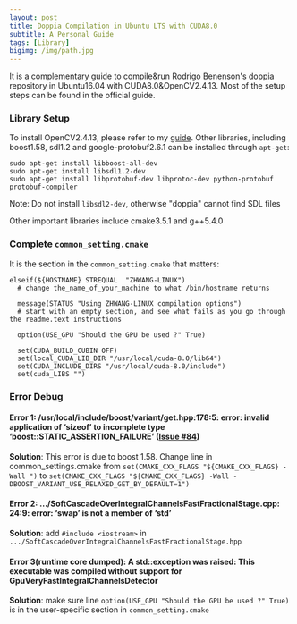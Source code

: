 ```yaml
---
layout: post
title: Doppia Compilation in Ubuntu LTS with CUDA8.0 
subtitle: A Personal Guide
tags: [Library]
bigimg: /img/path.jpg
---
```


It is a complementary guide to compile&run Rodrigo Benenson's [doppia](https://bitbucket.org/rodrigob/doppia) repository in Ubuntu16.04 with CUDA8.0&OpenCV2.4.13. Most of the setup steps can be found in the official guide.

### Library Setup
To install OpenCV2.4.13, please refer to my [guide](http://frankwangzheng.me/2017-01-01-A-Guide-on-OpenCV-Installation-in-Ubuntu-LTS/). Other libraries, including boost1.58, sdl1.2 and google-protobuf2.6.1 can be installed through `apt-get`:

```shell
sudo apt-get install libboost-all-dev
sudo apt-get install libsdl1.2-dev
sudo apt-get install libprotobuf-dev libprotoc-dev python-protobuf protobuf-compiler
```

Note: Do not install `libsdl2-dev`, otherwise "doppia" cannot find SDL files

Other important libraries include cmake3.5.1 and g++5.4.0

### Complete `common_setting.cmake` 

It is the section in the `common_setting.cmake` that matters: 

```
elseif(${HOSTNAME} STREQUAL  "ZHWANG-LINUX")
  # change the_name_of_your_machine to what /bin/hostname returns

  message(STATUS "Using ZHWANG-LINUX compilation options")
  # start with an empty section, and see what fails as you go through the readme.text instructions

  option(USE_GPU "Should the GPU be used ?" True)

  set(CUDA_BUILD_CUBIN OFF)  
  set(local_CUDA_LIB_DIR "/usr/local/cuda-8.0/lib64")  
  set(CUDA_INCLUDE_DIRS "/usr/local/cuda-8.0/include")  
  set(cuda_LIBS "")
```

### Error Debug

#### Error 1: /usr/local/include/boost/variant/get.hpp:178:5: error: invalid application of ‘sizeof’ to incomplete type ‘boost::STATIC_ASSERTION_FAILURE<false>’ ([Issue #84](https://bitbucket.org/rodrigob/doppia/issues/84/the-problem-while-compiling))

**Solution**: This error is due to boost 1.58. Change line in common_settings.cmake from `set(CMAKE_CXX_FLAGS "${CMAKE_CXX_FLAGS} -Wall ")` to `set(CMAKE_CXX_FLAGS "${CMAKE_CXX_FLAGS} -Wall -DBOOST_VARIANT_USE_RELAXED_GET_BY_DEFAULT=1")`


#### Error 2: .../SoftCascadeOverIntegralChannelsFastFractionalStage.cpp: 24:9: error: ‘swap’ is not a member of ‘std’

**Solution**: add `#include <iostream>` in `.../SoftCascadeOverIntegralChannelsFastFractionalStage.hpp`

#### Error 3(runtime core dumped): A std::exception was raised: This executable was compiled without support for GpuVeryFastIntegralChannelsDetector 

**Solution**: make sure line `option(USE_GPU "Should the GPU be used ?" True)` is in the user-specific section in `common_setting.cmake`





